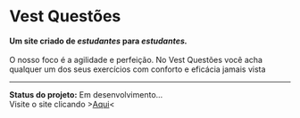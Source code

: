 # Vest Questões

**Um site criado de _estudantes_ para _estudantes._** <br><br>
O nosso foco é a agilidade e perfeição. No Vest Questões você acha qualquer um dos seus exercícios com conforto e eficácia jamais vista

---
**Status do projeto:** Em desenvolvimento... <br>
Visite o site clicando ><a href="https://athotech.github.io/vestquestoes/" target="_blank">Aqui<a><
